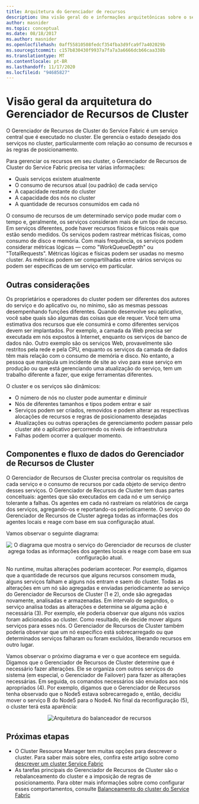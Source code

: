 ```yaml
---
title: Arquitetura do Gerenciador de recursos
description: Uma visão geral do e informações arquitetônicas sobre o serviço do Gerenciador de recursos de Cluster Service Fabric do Azure.
author: masnider
ms.topic: conceptual
ms.date: 08/18/2017
ms.author: masnider
ms.openlocfilehash: 0aff55810508fedcf354fba3d9fca9f7a402029b
ms.sourcegitcommit: c157b830430f9937a7fa7a3a6666dcb66caa338b
ms.translationtype: MT
ms.contentlocale: pt-BR
ms.lasthandoff: 11/17/2020
ms.locfileid: "94685827"
---
```

# <a name="cluster-resource-manager-architecture-overview"></a>Visão geral da arquitetura do Gerenciador de Recursos de Cluster
O Gerenciador de Recursos de Cluster do Service Fabric é um serviço central que é executado no cluster. Ele gerencia o estado desejado dos serviços no cluster, particularmente com relação ao consumo de recursos e às regras de posicionamento. 

Para gerenciar os recursos em seu cluster, o Gerenciador de Recursos de Cluster do Service Fabric precisa ter várias informações:

- Quais serviços existem atualmente
- O consumo de recursos atual (ou padrão) de cada serviço 
- A capacidade restante do cluster 
- A capacidade dos nós no cluster 
- A quantidade de recursos consumidos em cada nó

O consumo de recursos de um determinado serviço pode mudar com o tempo e, geralmente, os serviços consideram mais de um tipo de recurso. Em serviços diferentes, pode haver recursos físicos e físicos reais que estão sendo medidos. Os serviços podem rastrear métricas físicas, como consumo de disco e memória. Com mais frequência, os serviços podem considerar métricas lógicas — como "WorkQueueDepth" ou "TotalRequests". Métricas lógicas e físicas podem ser usadas no mesmo cluster. As métricas podem ser compartilhadas entre vários serviços ou podem ser específicas de um serviço em particular.

## <a name="other-considerations"></a>Outras considerações
Os proprietários e operadores do cluster podem ser diferentes dos autores do serviço e do aplicativo ou, no mínimo, são as mesmas pessoas desempenhando funções diferentes. Quando desenvolve seu aplicativo, você sabe quais são algumas das coisas que ele requer. Você tem uma estimativa dos recursos que ele consumirá e como diferentes serviços devem ser implantados. Por exemplo, a camada da Web precisa ser executada em nós expostos à Internet, enquanto os serviços de banco de dados não. Outro exemplo são os serviços Web, provavelmente são restritos pela rede e pela CPU, enquanto os serviços da camada de dados têm mais relação com o consumo de memória e disco. No entanto, a pessoa que manipula um incidente de site ao vivo para esse serviço em produção ou que está gerenciando uma atualização do serviço, tem um trabalho diferente a fazer, que exige ferramentas diferentes. 

O cluster e os serviços são dinâmicos:

- O número de nós no cluster pode aumentar e diminuir
- Nós de diferentes tamanhos e tipos podem entrar e sair
- Serviços podem ser criados, removidos e podem alterar as respectivas alocações de recursos e regras de posicionamento desejadas
- Atualizações ou outras operações de gerenciamento podem passar pelo cluster até o aplicativo percorrendo os níveis de infraestrutura
- Falhas podem ocorrer a qualquer momento.

## <a name="cluster-resource-manager-components-and-data-flow"></a>Componentes e fluxo de dados do Gerenciador de Recursos de Cluster
O Gerenciador de Recursos de Cluster precisa controlar os requisitos de cada serviço e o consumo de recursos por cada objeto de serviço dentro desses serviços. O Gerenciador de Recursos de Cluster tem duas partes conceituais: agentes que são executados em cada nó e um serviço tolerante a falhas. Os agentes em cada nó rastreiam os relatórios de carga dos serviços, agregando-os e reportando-os periodicamente. O serviço do Gerenciador de Recursos de Cluster agrega todas as informações dos agentes locais e reage com base em sua configuração atual.

Vamos observar o seguinte diagrama:

<center>

![O diagrama que mostra o serviço do Gerenciador de recursos de cluster agrega todas as informações dos agentes locais e reage com base em sua configuração atual.][Image1]
</center>

No runtime, muitas alterações poderiam acontecer. Por exemplo, digamos que a quantidade de recursos que alguns recursos consomem muda, alguns serviços falham e alguns nós entram e saem do cluster. Todas as alterações em um nó são agregadas e enviadas periodicamente ao serviço do Gerenciador de Recursos de Cluster (1 e 2), onde são agregadas novamente, analisadas e armazenadas. Em intervalo de segundos, o serviço analisa todas as alterações e determina se alguma ação é necessária (3). Por exemplo, ele poderia observar que alguns nós vazios foram adicionados ao cluster. Como resultado, ele decide mover alguns serviços para esses nós. O Gerenciador de Recursos de Cluster também poderia observar que um nó específico está sobrecarregado ou que determinados serviços falharam ou foram excluídos, liberando recursos em outro lugar.

Vamos observar o próximo diagrama e ver o que acontece em seguida. Digamos que o Gerenciador de Recursos de Cluster determine que é necessário fazer alterações. Ele se organiza com outros serviços do sistema (em especial, o Gerenciador de Failover) para fazer as alterações necessárias. Em seguida, os comandos necessários são enviados aos nós apropriados (4). Por exemplo, digamos que o Gerenciador de Recursos tenha observado que o Node5 estava sobrecarregado e, então, decidiu mover o serviço B do Node5 para o Node4. No final da reconfiguração (5), o cluster terá esta aparência:

<center>

![Arquitetura do balanceador de recursos][Image2]
</center>

## <a name="next-steps"></a>Próximas etapas
- O Cluster Resource Manager tem muitas opções para descrever o cluster. Para saber mais sobre eles, confira este artigo sobre como [descrever um cluster Service Fabric](./service-fabric-cluster-resource-manager-cluster-description.md)
- As tarefas principais do Gerenciador de Recursos de Cluster são o rebalanceamento do cluster e a imposição de regras de posicionamento. Para obter mais informações sobre como configurar esses comportamentos, consulte [Balanceamento do cluster do Service Fabric](./service-fabric-cluster-resource-manager-balancing.md)

[Image1]:./media/service-fabric-cluster-resource-manager-architecture/Service-Fabric-Resource-Manager-Architecture-Activity-1.png
[Image2]:./media/service-fabric-cluster-resource-manager-architecture/Service-Fabric-Resource-Manager-Architecture-Activity-2.png
